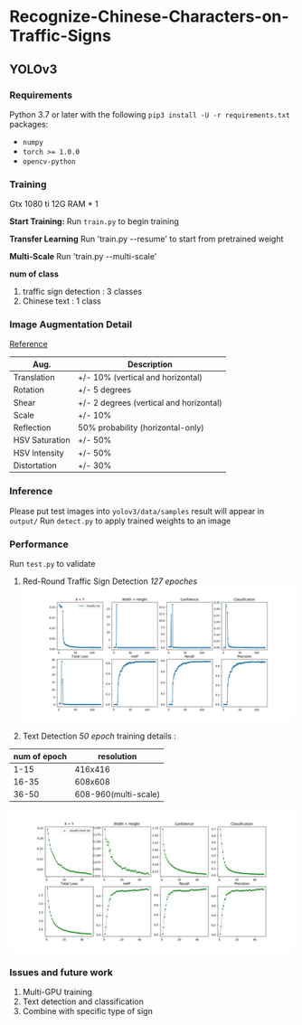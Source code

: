
# Recognize-Chinese-Characters-on-Traffic-Signs

## YOLOv3
### Requirements

Python 3.7 or later with the following `pip3 install -U -r requirements.txt` packages:

- `numpy`
- `torch >= 1.0.0`
- `opencv-python`

### Training

Gtx 1080 ti 12G RAM * 1  

**Start Training:** Run `train.py` to begin training 

**Transfer Learning** Run 'train.py --resume' to start from pretrained weight

**Multi-Scale** Run 'train.py --multi-scale'

**num of class** 
1. traffic sign detection : 3 classes 
2. Chinese text : 1 class

### Image Augmentation Detail
[Reference](https://medium.com/uruvideo/dataset-augmentation-with-random-homographies-a8f4b44830d4)

Aug.| Description
---|---
Translation | +/- 10% (vertical and horizontal)
Rotation | +/- 5 degrees
Shear | +/- 2 degrees (vertical and horizontal)
Scale | +/- 10%
Reflection | 50% probability (horizontal-only)
HSV Saturation | +/- 50%
HSV Intensity | +/- 50%
Distortation | +/- 30%

### Inference

Please put test images into 
`yolov3/data/samples`
result will appear in `output/`
Run `detect.py` to apply trained weights to an image

### Performance

Run `test.py` to validate 

1. Red-Round Traffic Sign Detection
*127 epoches*
![](test_result.jpg?raw=true)

2. Text Detection
*50 epoch*
training details : 

num of epoch | resolution 
---|---
1-15 | 416x416
16-35 | 608x608
36-50 | 608-960(multi-scale)

![](result.jpg?raw=true)

### Issues and future work
1. Multi-GPU training
2. Text detection and classification
3. Combine with specific type of sign

